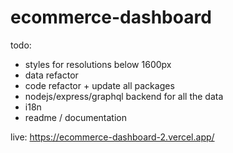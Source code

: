# ecommerce-dashboard
todo:
- styles for resolutions below 1600px
- data refactor
- code refactor + update all packages
- nodejs/express/graphql backend for all the data
- i18n
- readme / documentation

live: https://ecommerce-dashboard-2.vercel.app/